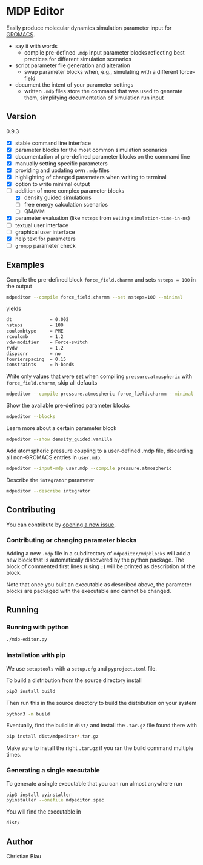 # MDP Editor

Easily produce molecular dynamics simulation parameter input for
[GROMACS](https://gitlab.com/gromacs/gromacs).

- say it with words
  - compile pre-defined `.mdp` input parameter blocks reflecting best practices
  for different simulation scenarios
- script parameter file generation and alteration
  - swap parameter blocks when, e.g., simulating with a different force-field
- document the intent of your parameter settings
  - written `.mdp` files store the command that was used to generate them,
  simplifying documentation of simulation run input  

## Version

0.9.3

- [x] stable command line interface
- [x] parameter blocks for the most common simulation scenarios
- [x] documentation of pre-defined parameter blocks on the command line
- [x] manually setting specific parameters
- [x] providing and updating own `.mdp` files
- [x] highlighting of changed parameters when writing to terminal
- [x] option to write minimal output
- [ ] addition of more complex parameter blocks
  - [x] density guided simulations
  - [ ] free energy calculation scenarios
  - [ ] QM/MM
- [x] parameter evaluation (like `nsteps` from setting `simulation-time-in-ns`)
- [ ] textual user interface
- [ ] graphical user interface
- [x] help text for parameters
- [ ] `grompp` parameter check

## Examples

Compile the pre-defined block `force_field.charmm` and sets `nsteps = 100` in the output

```bash
mdpeditor --compile force_field.charmm --set nsteps=100 --minimal
```

yields

```bash
dt              = 0.002
nsteps          = 100
coulombtype     = PME
rcoulomb        = 1.2
vdw-modifier    = Force-switch
rvdw            = 1.2
dispcorr        = no
fourierspacing  = 0.15
constraints     = h-bonds
```

Write only values that were set when compiling `pressure.atmospheric` with
`force_field.charmm`, skip all defaults

```bash
mdpeditor --compile pressure.atmospheric force_field.charmm --minimal
```

Show the available pre-defined parameter blocks

```bash
mdpeditor --blocks
```

Learn more about a certain parameter block

```bash
mdpeditor --show density_guided.vanilla
```

Add atomspheric pressure coupling to a user-defined .mdp file, discarding all
non-GROMACS entries in `user.mdp`.

```bash
mdpeditor --input-mdp user.mdp --compile pressure.atmospheric
```

Describe the `integrator` parameter

```bash
mdpeditor --describe integrator
```

## Contributing

You can contribute by [opening a new issue](https://gitlab.com/cblau/mdpeditor/-/issues/new).

### Contributing or changing parameter blocks

Adding a new `.mdp` file in a subdirectory of `mdpeditor/mdpblocks` will add a
new block that is automatically discovered by the python package. The block of
commented first lines (using `;`) will be printed as description of the block.

Note that once you built an executable as described above, the parameter blocks
are packaged with the executable and cannot be changed.

## Running

### Running with python

```bash
./mdp-editor.py
```

### Installation with pip

We use `setuptools` with a `setup.cfg` and `pyproject.toml` file.

To build a distribution from the source directory install

```bash
pip3 install build
```

Then run this in the source directory to build the distribution on your system

```bash
python3 -m build
```

Eventually, find the build in `dist/` and install the `.tar.gz` file found
there with

```bash
pip install dist/mdpeditor*.tar.gz
```

Make sure to install the right `.tar.gz` if you ran the build command
multiple times.

### Generating a single executable

To generate a single executable that you can run almost anywhere run

```bash
pip3 install pyinstaller
pyinstaller --onefile mdpeditor.spec
```

You will find the executable in

```bash
dist/
```

## Author

Christian Blau
